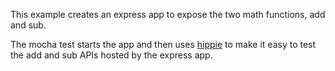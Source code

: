 This example creates an express app to expose the two math functions, add and sub.

The mocha test starts the app and then uses [hippie](https://github.com/vesln/hippie) to
make it easy to test the add and sub APIs hosted by the express app.

